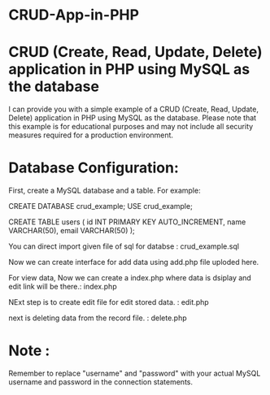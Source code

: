 # CRUD-App-in-PHP

# CRUD (Create, Read, Update, Delete) application in PHP using MySQL as the database


I can provide you with a simple example of a CRUD (Create, Read, Update, Delete) application in PHP using MySQL as the database.
Please note that this example is for educational purposes and may not include all security measures required for a production environment.


# Database Configuration:
First, create a MySQL database and a table. For example:

CREATE DATABASE crud_example;
USE crud_example;

CREATE TABLE users (
    id INT PRIMARY KEY AUTO_INCREMENT,
    name VARCHAR(50),
    email VARCHAR(50)
);

You can direct import given file of sql for databse : crud_example.sql

Now we can create interface for add data using add.php file uploded here.

For view data, Now we can create a index.php where data is dsiplay and edit link will be there.:   index.php 

NExt step is to create edit file for edit stored data. : edit.php 

next is deleting data from the record file. : delete.php  

# Note : 
Remember to replace "username" and "password" with your actual MySQL username and password in the connection statements.

